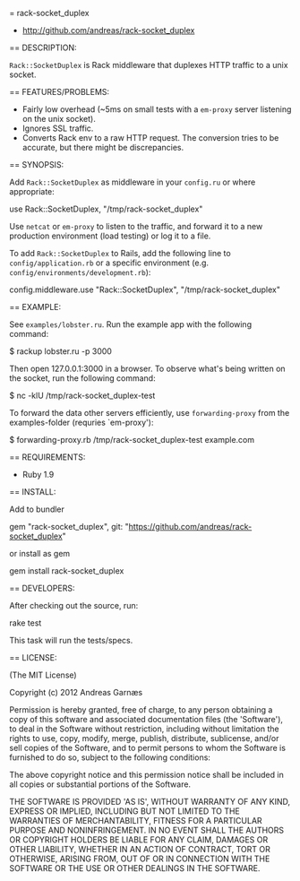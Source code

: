 = rack-socket_duplex

* http://github.com/andreas/rack-socket_duplex

== DESCRIPTION:

`Rack::SocketDuplex` is Rack middleware that duplexes HTTP traffic to a unix socket.

== FEATURES/PROBLEMS:

* Fairly low overhead (~5ms on small tests with a `em-proxy` server listening on the unix socket).
* Ignores SSL traffic.
* Converts Rack env to a raw HTTP request. The conversion tries to be accurate, but there might be discrepancies.

== SYNOPSIS:

Add `Rack::SocketDuplex` as middleware in your `config.ru` or where appropriate:

  use Rack::SocketDuplex, "/tmp/rack-socket_duplex"

Use `netcat` or `em-proxy` to listen to the traffic, and forward it to a new production environment (load testing) or log it to a file.

To add `Rack::SocketDuplex` to Rails, add the following line to `config/application.rb` or a specific environment (e.g. `config/environments/development.rb`):

  config.middleware.use "Rack::SocketDuplex", "/tmp/rack-socket_duplex"

== EXAMPLE:

See `examples/lobster.ru`. Run the example app with the following command:

  $ rackup lobster.ru -p 3000

Then open 127.0.0.1:3000 in a browser. To observe what's being written on the socket, run the following command:

  $ nc -klU /tmp/rack-socket_duplex-test

To forward the data other servers efficiently, use `forwarding-proxy` from the examples-folder (requries `em-proxy'):

  $ forwarding-proxy.rb /tmp/rack-socket_duplex-test example.com

== REQUIREMENTS:

* Ruby 1.9

== INSTALL:

Add to bundler

  gem "rack-socket_duplex", git: "https://github.com/andreas/rack-socket_duplex"

or install as gem

   gem install rack-socket_duplex

== DEVELOPERS:

After checking out the source, run:

  rake test

This task will run the tests/specs.

== LICENSE:

(The MIT License)

Copyright (c) 2012 Andreas Garnæs

Permission is hereby granted, free of charge, to any person obtaining
a copy of this software and associated documentation files (the
'Software'), to deal in the Software without restriction, including
without limitation the rights to use, copy, modify, merge, publish,
distribute, sublicense, and/or sell copies of the Software, and to
permit persons to whom the Software is furnished to do so, subject to
the following conditions:

The above copyright notice and this permission notice shall be
included in all copies or substantial portions of the Software.

THE SOFTWARE IS PROVIDED 'AS IS', WITHOUT WARRANTY OF ANY KIND,
EXPRESS OR IMPLIED, INCLUDING BUT NOT LIMITED TO THE WARRANTIES OF
MERCHANTABILITY, FITNESS FOR A PARTICULAR PURPOSE AND NONINFRINGEMENT.
IN NO EVENT SHALL THE AUTHORS OR COPYRIGHT HOLDERS BE LIABLE FOR ANY
CLAIM, DAMAGES OR OTHER LIABILITY, WHETHER IN AN ACTION OF CONTRACT,
TORT OR OTHERWISE, ARISING FROM, OUT OF OR IN CONNECTION WITH THE
SOFTWARE OR THE USE OR OTHER DEALINGS IN THE SOFTWARE.
